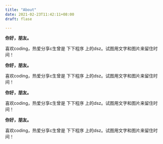 ```yaml
---
title: "About"
date: 2021-02-23T11:42:11+08:00
draft: flase 

---
```


**你好，朋友。**

喜欢coding，热爱分享c生曾是 下下程序 上的dsz。试图用文字和图片来留住时间！

**你好，朋友。**

喜欢coding，热爱分享c生曾是 下下程序 上的dsz。试图用文字和图片来留住时间！

**你好，朋友。**

喜欢coding，热爱分享c生曾是 下下程序 上的dsz。试图用文字和图片来留住时间！

**你好，朋友。**

喜欢coding，热爱分享c生曾是 下下程序 上的dsz。试图用文字和图片来留住时间！

